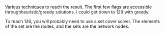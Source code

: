 Various techniques to reach the result. The first few flags are accessible throughheuristic/greedy solutions. I could get down to 129 with greedy.

To reach 126, you will probably need to use a set cover solver. The elements of the set are the routes, and the sets are the network nodes.